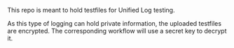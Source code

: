 This repo is meant to hold testfiles for Unified Log testing.

As this type of logging can hold private information, the uploaded testfiles are encrypted. The corresponding workflow will use a secret key to decrypt it.
